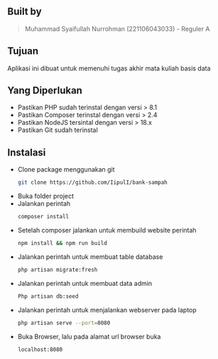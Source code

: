 ## Built by
>Muhammad Syaifullah Nurrohman (221106043033) - Reguler A

## Tujuan
Aplikasi ini dibuat untuk memenuhi tugas akhir mata kuliah basis data

## Yang Diperlukan

- Pastikan PHP sudah terinstal dengan versi > 8.1
- Pastikan Composer terinstal dengan versi > 2.4
- Pastikan NodeJS tersintal dengan versi > 18.x
- Pastikan Git sudah terinstal

## Instalasi

- Clone package menggunakan git
  ```bash
  git clone https://github.com/IipulI/bank-sampah
  ```
- Buka folder project
- Jalankan perintah
  ```bash
  composer install
  ```
- Setelah composer jalankan untuk membuild website perintah
  ```bash
  npm install && npm run build
  ```
- Jalankan perintah untuk membuat table database
  ```bash
  php artisan migrate:fresh
  ```
- Jalankan perintah untuk membuat data admin
  ```bash
  Php artisan db:seed
  ```
- Jalankan perintah untuk menjalankan webserver pada laptop
  ```bash
  php artisan serve --port=8080
  ```
- Buka Browser, lalu pada alamat url browser buka
  ```
  localhost:8080
  ```
